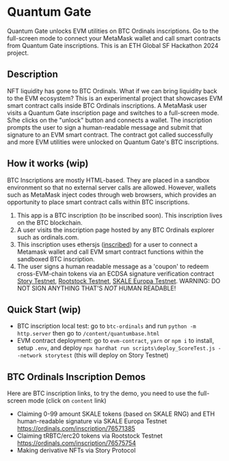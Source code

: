 # Quantum Gate 
Quantum Gate unlocks EVM utilities on BTC Ordinals inscriptions. Go to the full-screen mode to connect your MetaMask wallet and call smart contracts from Quantum Gate inscriptions. This is an ETH Global SF Hackathon 2024 project.

## Description
NFT liquidity has gone to BTC Ordinals. What if we can bring liquidity back to the EVM ecosystem? This is an experimental project that showcases EVM smart contract calls inside BTC Ordinals inscriptions. A MetaMask user visits a Quantum Gate inscription page and switches to a full-screen mode. S/he clicks on the "unlock" button and connects a wallet. The inscription prompts the user to sign a human-readable message and submit that signature to an EVM smart contract. The contract got called successfully and more EVM utilities were unlocked on Quantum Gate's BTC inscriptions.

## How it works (wip)
BTC Inscriptions are mostly HTML-based. They are placed in a sandbox environment so that no external server calls are allowed. However, wallets such as MetaMask inject codes through web browsers, which provides an opportunity to place smart contract calls within BTC inscriptions.
1. This app is a BTC inscription (to be inscribed soon). This inscription lives on the BTC blockchain.
2. A user visits the inscription page hosted by any BTC Ordinals explorer such as ordinals.com.
3. This inscription uses ethersjs ([inscribed](https://ordinals.com/inscription/10d92ec11b31ea21752ac46781d109bcf53bba04ae9b1044747057335c77ef9ci0)) for a user to connect a Metamask wallet and call EVM smart contract functions within the sandboxed BTC inscription.
4. The user signs a human readable message as a 'coupon' to redeem cross-EVM-chain tokens via an ECDSA signature verification contract [Story Testnet](https://testnet.storyscan.xyz/address/0x36b27c1C110856B1eB0Eae44E33cC62c97e556b5), [Rootstock Testnet](https://explorer.testnet.rootstock.io/address/0x36b27c1c110856b1eb0eae44e33cc62c97e556b5), [SKALE Europa Testnet](https://juicy-low-small-testnet.explorer.testnet.skalenodes.com/address/0x36b27c1C110856B1eB0Eae44E33cC62c97e556b5). WARNING: DO NOT SIGN ANYTHING THAT'S _NOT_ HUMAN READABLE!

## Quick Start (wip)
- BTC inscription local test: go to `btc-ordinals` and run `python -m http.server` then go to `/content/quantumbase.html`
- EVM contract deployment: go to `evm-contract`, `yarn` or `npm i` to install, setup `.env`, and deploy `npx hardhat run scripts\deploy_ScoreTest.js --network storytest` (this will deploy on Story Testnet)

## BTC Ordinals Inscription Demos
Here are BTC inscription links, to try the demo, you need to use the full-screen mode (click on `content` link)
- Claiming 0-99 amount SKALE tokens (based on SKALE RNG) and ETH human-readable signature via SKALE Europa Testnet https://ordinals.com/inscription/76571385
- Claiming tRBTC/erc20 tokens via Rootstock Testnet https://ordinals.com/inscription/76575754
- Making derivative NFTs via Story Protocol
